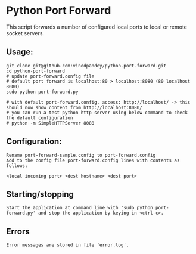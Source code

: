 # Python Port Forward
This script forwards a number of configured local ports to local or remote socket servers.

## Usage:
```
git clone git@github.com:vinodpandey/python-port-forward.git
cd python-port-forward
# update port-forward.config file
# default port forward is localhost:80 > localhost:8080 (80 localhost 8080)
sudo python port-forward.py

# with default port-forward.config, access: http://localhost/ -> this should now show content from http://localhost:8080/
# you can run a test python http server using below command to check the default configuration
# python -m SimpleHTTPServer 8080
```

## Configuration:
```
Rename port-forward-sample.config to port-forward.config
Add to the config file port-forward.config lines with contents as follows:

<local incoming port> <dest hostname> <dest port>
```

## Starting/stopping
```
Start the application at command line with 'sudo python port-forward.py' and stop the application by keying in <ctrl-c>.
```

## Errors
```
Error messages are stored in file 'error.log'.
```
